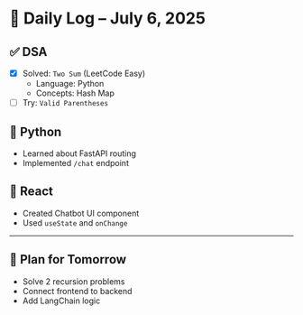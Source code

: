 # 📅 Daily Log – July 6, 2025

## ✅ DSA
- [x] Solved: `Two Sum` (LeetCode Easy)
  - Language: Python
  - Concepts: Hash Map
- [ ] Try: `Valid Parentheses`

## 🧠 Python
- Learned about FastAPI routing
- Implemented `/chat` endpoint

## 🎨 React
- Created Chatbot UI component
- Used `useState` and `onChange`

---

## 🚀 Plan for Tomorrow
- Solve 2 recursion problems
- Connect frontend to backend
- Add LangChain logic

